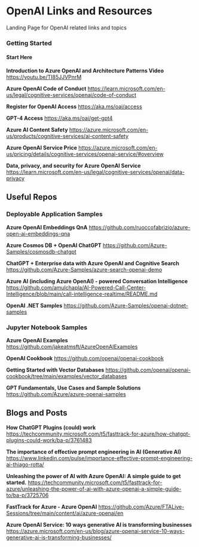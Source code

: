 # OpenAI Links and Resources
Landing Page for OpenAI related links and topics

### Getting Started
#### Start Here
**Introduction to Azure OpenAI and Architecture Patterns Video**
https://youtu.be/TI85JJVPnrM



**Azure OpenAI Code of Conduct**
https://learn.microsoft.com/en-us/legal/cognitive-services/openai/code-of-conduct

**Register for OpenAI Access**
https://aka.ms/oai/access

**GPT-4 Access**
https://aka.ms/oai/get-gpt4

**Azure AI Content Safety**
https://azure.microsoft.com/en-us/products/cognitive-services/ai-content-safety

**Azure OpenAI Service Price**
https://azure.microsoft.com/en-us/pricing/details/cognitive-services/openai-service/#overview

**Data, privacy, and security for Azure OpenAI Service**
https://learn.microsoft.com/en-us/legal/cognitive-services/openai/data-privacy

## Useful Repos


### Deployable Application Samples

**Azure OpenAI Embeddings QnA**
https://github.com/ruoccofabrizio/azure-open-ai-embeddings-qna

**Azure Cosmos DB + OpenAI ChatGPT**
https://github.com/Azure-Samples/cosmosdb-chatgpt

**ChatGPT + Enterprise data with Azure OpenAI and Cognitive Search**
https://github.com/Azure-Samples/azure-search-openai-demo

**Azure AI (including Azure OpenAI) - powered Conversation Intelligence**
https://github.com/amulchapla/AI-Powered-Call-Center-Intelligence/blob/main/call-intelligence-realtime/README.md

**OpenAI .NET Samples**
https://github.com/Azure-Samples/openai-dotnet-samples



### Jupyter Notebook Samples

**Azure OpenAI Examples** 
https://github.com/jakeatmsft/AzureOpenAIExamples

**OpenAI Cookbook** 
https://github.com/openai/openai-cookbook

**Getting Started with Vector Databases**
https://github.com/openai/openai-cookbook/tree/main/examples/vector_databases

**GPT Fundamentals, Use Cases and Sample Solutions** 
https://github.com/Azure/azure-openai-samples


## Blogs and Posts

**How ChatGPT Plugins (could) work**
https://techcommunity.microsoft.com/t5/fasttrack-for-azure/how-chatgpt-plugins-could-work/ba-p/3761483

**The importance of effective prompt engineering in AI (Generative AI)**
https://www.linkedin.com/pulse/importance-effective-prompt-engineering-ai-thiago-rotta/

**Unleashing the power of AI with Azure OpenAI: A simple guide to get started.**
https://techcommunity.microsoft.com/t5/fasttrack-for-azure/unleashing-the-power-of-ai-with-azure-openai-a-simple-guide-to/ba-p/3725706

**FastTrack for Azure - Azure OpenAI**
https://github.com/Azure/FTALive-Sessions/tree/main/content/ai/azure-openai/en

**Azure OpenAI Service: 10 ways generative AI is transforming businesses**
https://azure.microsoft.com/en-us/blog/azure-openai-service-10-ways-generative-ai-is-transforming-businesses/




